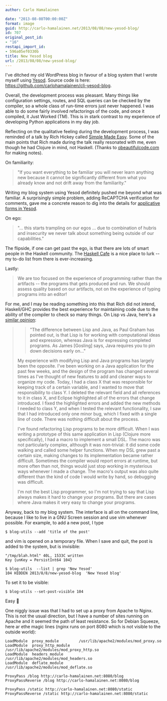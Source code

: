 ```yaml
---
author: Carlo Hamalainen

date: "2013-08-08T00:00:00Z"
format: image
guid: http://carlo-hamalainen.net/2013/08/08/new-yesod-blog/
id: 707
original_post_id:
- "16"
restapi_import_id:
- 596a05ef0330b
title: New Yesod blog
url: /2013/08/08/new-yesod-blog/
---
```

I've ditched my old WordPress blog in favour of a blog system that I wrote myself using [Yesod](http://www.yesodweb.com/). Source code is here: <https://github.com/carlohamalainen/cli-yesod-blog>. 

Overall, the development process was pleasant. Many things like configuration settings, routes, and SQL queries can be checked by the compiler, so a whole class of run-time errors just never happened. I was able to do some fairly involved refactorings of the code, and once it compiled, it Just Worked (TM). This is in stark contrast to my experience of developing Python applications in my day job. 

Reflecting on the qualitative feeling during the development process, I was reminded of a talk by Rich Hickey called [Simple Made Easy](http://www.infoq.com/presentations/Simple-Made-Easy). Some of the main points that Rich made during the talk really resonated with me, even though he had Clojure in mind, not Haskell. (Thanks to [obeautifulcode.com](http://obeautifulcode.com/Craftsmanship/Simple-Software-A-Tutorial/) for making notes). 

On familiarity: 

> "If you want everything to be familiar you will never learn anything new because it cannot be significantly different from what you already know and not drift away from the familiarity." 

Writing my blog system using Yesod definitely pushed me beyond what was familiar. A surprisingly simple problem, adding ReCAPTCHA verification for comments, gave me a concrete reason to dig into the details for [applicative forms in Yesod](/2013/07/24/note-on-applicative-forms-in-yesod). 

On ego: 

> "... this starts trampling on our egos ... due to combination of hubris and insecurity we never talk about something being outside of our capabilities." 

The flipside, if one can get past the ego, is that there are lots of smart people in the Haskell community. The [Haskell Cafe](http://www.haskell.org/mailman/listinfo/haskell-cafe) is a nice place to lurk -- my to-do list from there is ever-increasing. 

Lastly: 

> We are too focused on the experience of programming rather than the artifacts -- the programs that gets produced and run. We should assess quality based on our artifacts, not on the experience of typing programs into an editor! 

For me, and I may be reading something into this that Rich did not intend, Haskell/GHC provides the best experience for maintaining code due to the ability of the compiler to check so many things. On Lisp vs Java, here's a [similar opinion](https://news.ycombinator.com/item?id=6100017):

> > "The difference between Lisp and Java, as Paul Graham has pointed out, is that Lisp is for working with computational ideas and expression, whereas Java is for expressing completed programs. As James [Gosling] says, Java requires you to pin down decisions early on..." 
> 
> 
> 
> My experience with modifying Lisp and Java programs has largely been the opposite. I've been working on a Java application for the past few weeks, and the design of the program has changed several times as I've thought of new features to add and cleaner ways to organize my code. Today, I had a class X that was responsible for keeping track of a certain variable, and I wanted to move that responsibility to class Y. I deleted the relevant field and all references to it in class X, and Eclipse highlighted all of the errors that change introduced. I fixed the highlighted errors and added the new methods I needed to class Y, and when I tested the relevant functionality, I saw that I had introduced only one minor bug, which I fixed with a single line of code. There was nothing difficult about the process. 
> 
> 
> 
> I've found refactoring Lisp programs to be more difficult. When I was writing a prototype of this same application in Lisp (Clojure more specifically), I had a macro to implement a small DSL. The macro was not particularly complex, although it was non-trivial: it did some code walking and called some helper functions. When my DSL grew past a certain size, making changes to its implementation became rather difficult. Sometimes the compiler would report errors at runtime, but more often than not, things would just stop working in mysterious ways whenever I made a change. The macro's output was also quite different than the kind of code I would write by hand, so debugging was difficult. 
> 
> 
> 
> I'm not the best Lisp programmer, so I'm not trying to say that Lisp always makes it hard to change your programs. But there are cases where Java makes it very easy to change your programs. 

Anyway, back to my blog system. The interface is all on the command line, because I like to live in a GNU Screen session and use vim whenever possible. For example, to add a new post, I type 

    $ blog-utils --add 'title of the post'

and vim is opened on a temporary file. When I save and quit, the post is added to the system, but is invisible: 

    "/tmp/blah.html" 40L, 1533C written
    Key {unKey = PersistInt64 104}

    $ blog-utils  --list | grep 'New Yesod'
    104 HIDDEN 2013/8/8/new-yesod-blog  'New Yesod blog' 

To set it to be visible: 

    $ blog-utils --set-post-visible 104
  
Easy 🙂 

One niggly issue was that I had to set up a proxy from Apache to Nginx. This is not the usual direction, but I have a number of sites running on Apache and it seemed the path of least resistance. So for Debian Squeeze, here ar ethe magic lines (nginx runs on port 8080 which is not visible to the outside world):
  
    LoadModule  proxy_module         /usr/lib/apache2/modules/mod_proxy.so
    LoadModule  proxy_http_module    /usr/lib/apache2/modules/mod_proxy_http.so
    LoadModule  headers_module       /usr/lib/apache2/modules/mod_headers.so
    LoadModule  deflate_module       /usr/lib/apache2/modules/mod_deflate.so

    ProxyPass /blog http://carlo-hamalainen.net:8080/blog
    ProxyPassReverse /blog http://carlo-hamalainen.net:8080/blog

    ProxyPass /static http://carlo-hamalainen.net:8080/static
    ProxyPassReverse /static http://carlo-hamalainen.net:8080/static
